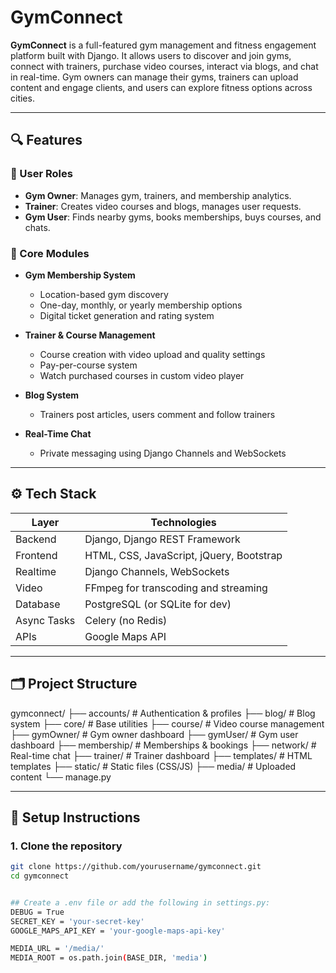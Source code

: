 # GymConnect

**GymConnect** is a full-featured gym management and fitness engagement platform built with Django. It allows users to discover and join gyms, connect with trainers, purchase video courses, interact via blogs, and chat in real-time. Gym owners can manage their gyms, trainers can upload content and engage clients, and users can explore fitness options across cities.

---

## 🔍 Features

### 👥 User Roles

- **Gym Owner**: Manages gym, trainers, and membership analytics.
- **Trainer**: Creates video courses and blogs, manages user requests.
- **Gym User**: Finds nearby gyms, books memberships, buys courses, and chats.

### 🎯 Core Modules

- **Gym Membership System**

  - Location-based gym discovery
  - One-day, monthly, or yearly membership options
  - Digital ticket generation and rating system

- **Trainer & Course Management**

  - Course creation with video upload and quality settings
  - Pay-per-course system
  - Watch purchased courses in custom video player

- **Blog System**

  - Trainers post articles, users comment and follow trainers

- **Real-Time Chat**
  - Private messaging using Django Channels and WebSockets

---

## ⚙️ Tech Stack

| Layer       | Technologies                             |
| ----------- | ---------------------------------------- |
| Backend     | Django, Django REST Framework            |
| Frontend    | HTML, CSS, JavaScript, jQuery, Bootstrap |
| Realtime    | Django Channels, WebSockets              |
| Video       | FFmpeg for transcoding and streaming     |
| Database    | PostgreSQL (or SQLite for dev)           |
| Async Tasks | Celery (no Redis)                        |
| APIs        | Google Maps API                          |

---

## 🗂 Project Structure

gymconnect/
├── accounts/ # Authentication & profiles
├── blog/ # Blog system
├── core/ # Base utilities
├── course/ # Video course management
├── gymOwner/ # Gym owner dashboard
├── gymUser/ # Gym user dashboard
├── membership/ # Memberships & bookings
├── network/ # Real-time chat
├── trainer/ # Trainer dashboard
├── templates/ # HTML templates
├── static/ # Static files (CSS/JS)
├── media/ # Uploaded content
└── manage.py

---

## 🚀 Setup Instructions

### 1. Clone the repository

```bash
git clone https://github.com/yourusername/gymconnect.git
cd gymconnect


## Create a .env file or add the following in settings.py:
DEBUG = True
SECRET_KEY = 'your-secret-key'
GOOGLE_MAPS_API_KEY = 'your-google-maps-api-key'

MEDIA_URL = '/media/'
MEDIA_ROOT = os.path.join(BASE_DIR, 'media')
```
